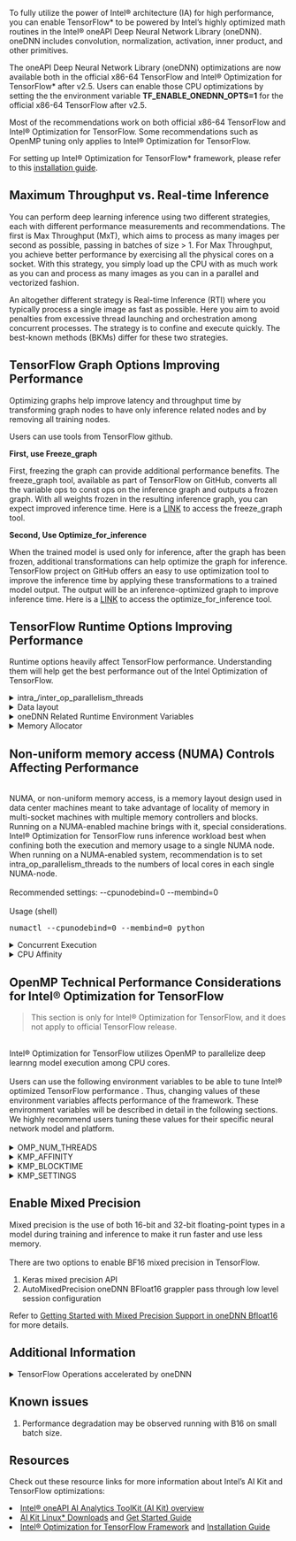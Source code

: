 To fully utilize the power of Intel® architecture (IA) for high performance, you can enable TensorFlow* to be powered by Intel’s highly optimized math routines in the Intel® oneAPI Deep Neural Network Library (oneDNN). oneDNN includes convolution, normalization, activation, inner product, and other primitives.

The oneAPI Deep Neural Network Library (oneDNN) optimizations are now available both in the official x86-64 TensorFlow and  Intel® Optimization for TensorFlow* after v2.5. Users can enable those CPU optimizations by setting the the environment variable <b>TF_ENABLE_ONEDNN_OPTS=1</b> for the official x86-64 TensorFlow after v2.5.

Most of the recommendations work on both official x86-64 TensorFlow and  Intel® Optimization for TensorFlow. Some recommendations such as OpenMP tuning only applies to Intel® Optimization for TensorFlow.

For setting up Intel® Optimization for TensorFlow* framework, please refer to this [installation guide](https://www.intel.com/content/www/us/en/developer/articles/guide/optimization-for-tensorflow-installation-guide.html).

## Maximum Throughput vs. Real-time Inference
You can perform deep learning inference using two different strategies, each with different performance measurements and recommendations. The first is Max Throughput (MxT), which aims to process as many images per second as possible, passing in batches of size > 1. For Max Throughput, you achieve better performance by exercising all the physical cores on a socket. With this strategy, you simply load up the CPU with as much work as you can and process as many images as you can in a parallel and vectorized fashion.

An altogether different strategy is Real-time Inference (RTI) where you typically process a single image as fast as possible. Here you aim to avoid penalties from excessive thread launching and orchestration among concurrent processes. The strategy is to confine and execute quickly. The best-known methods (BKMs) differ for these two strategies.

## TensorFlow Graph Options Improving Performance
Optimizing graphs help improve latency and throughput time by transforming graph nodes to have only inference related nodes and by removing all training nodes.

Users can use tools from TensorFlow github.  

**First, use Freeze_graph**

First, freezing the graph can provide additional performance benefits. The freeze_graph tool, available as part of TensorFlow on GitHub, converts all the variable ops to const ops on the inference graph and outputs a frozen graph. With all weights frozen in the resulting inference graph, you can expect improved inference time. Here is a [LINK](https://github.com/tensorflow/tensorflow/blob/master/tensorflow/python/tools/freeze_graph.py) to access the freeze_graph tool.

**Second, Use Optimize_for_inference**

When the trained model is used only for inference, after the graph has been frozen, additional transformations can help optimize the graph for inference. TensorFlow project on GitHub offers an easy to use optimization tool to improve the inference time by applying these transformations to a trained model output. The output will be an inference-optimized graph to improve inference time. Here is a [LINK](https://github.com/tensorflow/tensorflow/blob/master/tensorflow/python/tools/optimize_for_inference.py) to access the optimize_for_inference tool.

## TensorFlow Runtime Options Improving Performance
Runtime options heavily affect TensorFlow performance. Understanding them will help get the best performance out of the Intel Optimization of TensorFlow.

<details>
  <summary>intra_/inter_op_parallelism_threads</summary>
  <br>
  <b>Recommended settings (RTI):intra_op_parallelism = number of physical core per socket</b>
  <br><br>
  <b>Recommended settings: inter_op_parallelism = number of sockets</b>
  <br><br>
  <b>Users can put below bash commands into a bash script file, and then get the number of physical core per socket and number of sockets on your platform by executing the bash script file.</b>
  <br><br>
  <pre>
    total_cpu_cores=$(nproc)
    number_sockets=$(($(grep "^physical id" /proc/cpuinfo | awk '{print $4}' | sort -un | tail -1)+1))
    number_cpu_cores=$(( (total_cpu_cores/2) / number_sockets))
    <br>
    echo "number of CPU cores per socket: $number_cpu_cores";
    echo "number of socket: $number_sockets";
  </pre>
  <br>
  For example, here is how you can set the inter and intra_op_num_threads by using <a href="[https://www.runoob.com](https://github.com/tensorflow/benchmarks/tree/master/scripts/tf_cnn_benchmarks)">TensorFlow Benchmark</a>.tf_cnn_benchmarks usage (shell)
  <br>
  <pre>python tf_cnn_benchmarks.py --num_intra_threads=&lt;number of physical cores per socket&gt; --num_inter_threads=&lt;number of sockets&gt;</pre>
  <b>intra_op_parallelism_threads</b> and <b>inter_op_parallelism_threads</b> are runtime variables defined in TensorFlow.
  <br><br>
  <b>ConfigProto</b>
  <br><br>
  The ConfigProto is used for configuration when creating a session. These two variables control number of cores to use.
  <br><br>
  <li>intra_op_parallelism_threads</li>
  <br>
  This runtime setting controls parallelism inside an operation. For instance, if matrix multiplication or reduction is intended to be executed in several threads, this variable should be set. TensorFlow will schedule tasks in a thread pool that contains intra_op_parallelism_threads threads. As illustrated later in Figure 2, OpenMP* threads are bound to thread context as close as possible on different cores. Setting this environment variable to the number of available physical cores is recommended.
  <br><br>
  <li>inter_op_parallelism_threads</li>
  <br>
  NOTE: This setting is highly dependent on hardware and topologies, so it’s best to empirically confirm the best setting on your workload.
  <br><br>
  This runtime setting controls parallelism among independent operations. Since these operations are not relevant to each other, TensorFlow will try to run them concurrently in the thread pool that contains inter_op_parallelism_threads threads. This variable should be set to the number of parallel paths where you want the code to run. For Intel® Optimization for TensorFlow, we recommend starting with the setting '2’, and adjusting after empirical testing.
</details>

<details>
  <summary>Data layout</summary>
  <br>
  <b>Recommended settings → data_format = NHWC</b>
<br>
tf_cnn_benchmarks usage (shell)
<br>
<pre>python tf_cnn_benchmarks.py --num_intra_threads=&lt;number of physical cores per socket&gt; --num_inter_threads=&lt;number of sockets&gt; --data_format=NHWC</pre>
<br>
Efficiently using cache and memory yields remarkable improvements in overall performance. A good memory access pattern minimizes extra cost for accessing data in memory and improves overall processing. Data layout, how data is stored and accessed, plays an important role in achieving these good memory access patterns. Data layout describes how multidimensional arrays are stored linearly in memory address space.

In most cases, data layout is represented by four letters for a two-dimensional image:

- N: Batch size, indicates number of images in a batch.
- C: Channel, indicates number of channels in an image.
- W: Width, indicates number of horizontal pixels of an image.
- H: Height, indicates number of vertical pixels of an image.
<br>
The order of these four letters indicates how pixel data are stored in the one-dimensional memory space. For instance, NCHW indicates pixel data are stored as width first, then height, then channel, and finally batch (Illustrated in Figure 2). The data is then accessed from left-to-right with channel-first indexing. NCHW is the recommended data layout for using oneDNN, since this format is an efficient data layout for the CPU. TensorFlow uses NHWC as its default data layout, but it also supports NCHW.

![Data Formats for Deep Learning NHWC and NCHW](/content/dam/www/central-libraries/us/en/images/data-layout-nchw-nhwc-804042.png) 

Figure 1: Data Formats for Deep Learning NHWC and NCHW

NOTE : Intel Optimized TensorFlow supports both plain data formats like NCHW/NHWC and also oneDNN blocked data format since version 2.4. Using blocked format might help on vectorization but might introduce some data reordering operations in TensorFlow.

Users could enable/disable usage of oneDNN blocked data format in Tensorflow by TF_ENABLE_MKL_NATIVE_FORMAT environment variable. By exporting TF_ENABLE_MKL_NATIVE_FORMAT=0, TensorFlow will use oneDNN blocked data format instead. Please check [oneDNN memory format](https://oneapi-src.github.io/oneDNN/dev_guide_understanding_memory_formats.html) for more information about oneDNN blocked data format.

We recommend users to enable NATIVE_FORMAT by below command to achieve good out-of-box performance.
export TF_ENABLE_MKL_NATIVE_FORMAT=1 (or 0)
</details>

<details>
<summary>oneDNN Related Runtime Environment Variables</summary>
<br>
There are some runtime arguments related to oneDNN optimizations in TensorFlow.
<br>
Users could tune those runtime arguments to achieve better performance.

| Environment Variables | Default | Purpose |
| --- | --- | --- |
| TF\_ENABLE\_ONEDNN\_OPTS | True | Enable/Disable oneDNN optimization |
| TF\_ONEDNN\_ASSUME\_FROZEN\_WEIGHTS | False | Frozen weights for inference.<br>Better inference performance is achieved with frozen graphs.<br>Related ops: fwd conv, fused matmul |
| TF\_ONEDNN\_USE\_SYSTEM\_ALLOCATOR | False | Use system allocator or BFC allocator in MklCPUAllocator.<br>Usage:<br><li>Set it to true for better performance if the workload meets one of following conditions:</li><ul><li>small allocation.</li><li>inter\_op\_parallelism\_threads is large.</li><li>has a weight sharing session</li></ul><li>Set it to False to use large-size allocator (BFC).</li>In general, set this flag to True for inference, and set this flag to False for training. |
| TF\_MKL\_ALLOC\_MAX\_BYTES | 64 | MklCPUAllocator: Set upper bound on memory allocation. Unit:GB|
| TF\_MKL\_OPTIMIZE\_PRIMITIVE\_MEMUSE | True | Use oneDNN primitive caching or not.<li>Set False to enable primitive caching in TensorFlow.</li><li>Set True to disable primitive caching in TensorFlow and oneDNN might cache those primitives for TensorFlow.</li>Disabling primitive caching will reduce memory usage in TensorFlow but impacts performance.|
</details>

<details>
<summary>Memory Allocator</summary>
<br>
For deep learning workloads, TCMalloc can get better performance by reusing memory as much as possible than default malloc funtion. <a href="https://google.github.io/tcmalloc/overview.html">TCMalloc</a> features a couple of optimizations to speed up program executions. TCMalloc is holding memory in caches to speed up access of commonly-used objects. Holding such caches even after deallocation also helps avoid costly system calls if such memory is later re-allocated. Use environment variable LD_PRELOAD to take advantage of one of them.
<br>
  <pre>
    $ sudo apt-get install google-perftools4
    $ LD_PRELOAD=/usr/lib/libtcmalloc.so.4 python script.py ...
</pre>
</details>

## Non-uniform memory access (NUMA) Controls Affecting Performance
<br>
NUMA, or non-uniform memory access, is a memory layout design used in data center machines meant to take advantage of locality of memory in multi-socket machines with multiple memory controllers and blocks. Running on a NUMA-enabled machine brings with it, special considerations. Intel® Optimization for TensorFlow runs inference workload best when confining both the execution and memory usage to a single NUMA node. When running on a NUMA-enabled system, recommendation is to set intra_op_parallelism_threads to the numbers of local cores in each single NUMA-node.
<br><br>
Recommended settings: --cpunodebind=0 --membind=0
<br><br>
Usage (shell)
<br>
<pre>numactl --cpunodebind=0 --membind=0 python</pre>

<details>
<summary>Concurrent Execution</summary>
<br>
You can optimize performance by breaking up your workload into multiple data shards and then running them concurrently on more than one NUMA node. On each node (N), run the following command:
<br><br>
Usage (shell)
<br>
<pre>numactl --cpunodebind=N --membind=N python</pre>
  For example, you can use the “&” command to launch simultaneous processes on multiple NUMA nodes:
  <br>
    <pre>numactl --cpunodebind=0 --membind=0 python & numactl --cpunodebind=1 --membind=1 python</pre>
  <br>
</details>

<details>
<summary>CPU Affinity</summary>
  <br>
  Users could bind threads to specific CPUs via "--physcpubind=cpus" or "-C cpus"
  <br><br>
  Setting its value to "0-N" will bind  threads to physical cores 0 to N only.
  <br><br>
  Usage (shell)
  <pre>numactl --cpunodebind=N --membind=N -C 0-N python</pre>
  For example, you can use the “&” command to launch simultaneous processes on multiple NUMA nodes on physical CPU 0 to 3 and 4 to 7:
  <pre>numactl --cpunodebind=0 --membind=0 -C 0-3 python & numactl --cpunodebind=1 --membind=1 -C 4-7 python</pre>
  NOTE : oneDNN will <a href="https://github.com/oneapi-src/oneDNN/blob/e535ef2f8cbfbee4d385153befe508c6b054305e/src/cpu/platform.cpp#LL238">get the CPU affinity mask</a> from users' numactl setting and set the maximum number of working threads in the threadpool accordingly after TensorFlow v2.5.0 RC1.
</details>

## OpenMP Technical Performance Considerations for Intel® Optimization for TensorFlow
> This section is only for Intel® Optimization for TensorFlow, and it does not apply to official TensorFlow release.  
<br>
Intel® Optimization for TensorFlow utilizes OpenMP to parallelize deep learnng model execution among CPU cores.
<br><br>
Users can use the following environment variables to be able to tune Intel® optimized TensorFlow performance . Thus, changing values of these environment variables affects performance of the framework. These environment variables will be described in detail in the following sections. We highly recommend users tuning these values for their specific neural network model and platform.
<br><br>
<details>
  <summary>OMP_NUM_THREADS</summary>
  <br>
  Recommended settings for CNN→ OMP_NUM_THREADS = num physical cores
  <br><br>
  Usage (shell)
  <br><br>
  <pre>export OMP_NUM_THREADS=num physical cores</pre>
  This environment variable sets the maximum number of threads to use for OpenMP parallel regions if no other value is specified in the application.
  <br><br>
  With Hyperthreading enabled, there are more than one hardware threads for a physical CPU core, but we recommend to use only one hardware thread for a physical CPU core to avoid cache miss problems. 
  <br><br>
  tf_cnn_benchmarks usage (shell)
  <br>
  <pre>OMP_NUM_THREADS=&lt;number of physical cores per socket&gt; python tf_cnn_benchmarks.py --num_intra_threads=&lt;number of physical cores per socket&gt; --num_inter_threads=&lt;number of sockets&gt; --data_format=NCHW</pre>

  Users can bind OpenMP threads to physical processing units. KMP_AFFINITY is used to take advantage of this functionality. It restricts execution of certain threads to a subset of the physical processing units in a multiprocessor computer.
<br><br>
The value can be a single integer, in which case it specifies the number of threads for all parallel regions. The value can also be a comma-separated list of integers, in which case each integer specifies the number of threads for a parallel region at a nesting level.
<br><br>
The first position in the list represents the outer-most parallel nesting level, the second position represents the next-inner parallel nesting level, and so on. At any level, the integer can be left out of the list. If the first integer in a list is left out, it implies the normal default value for threads is used at the outer-most level. If the integer is left out of any other level, the number of threads for that level is inherited from the previous level.
<br><br>
The default value is the number of logical processors visible to the operating system on which the program is executed. This value is recommended to be set to the number of physical cores.
</details>

<details>
  <summary>KMP_AFFINITY</summary>
  <br>
  <b>Recommended settings → KMP_AFFINITY=granularity=fine,verbose,compact,1,0</b>
  <pre>export KMP_AFFINITY=granularity=fine,compact,1,0</pre>
  tf_cnn_benchmarks usage (shell)
  <pre>OMP_NUM_THREADS=&lt;number of physical cores per socket&gt; python tf_cnn_benchmarks.py --num_intra_threads=&lt;number of physical cores per socket&gt; --num_inter_threads=&lt;number of sockets&gt; --data_format=NCHW --kmp_affinity=granularity=fine,compact,1,0</pre>
  
  Users can bind OpenMP threads to physical processing units. KMP_AFFINITY is used to take advantage of this functionality. It restricts execution of certain threads to a subset of the physical processing units in a multiprocessor computer.
<br><br>
Usage of this environment variable is as below.
<br><br>
KMP_AFFINITY=[,...][,][,]
<br><br>
Modifier is a string consisting of keyword and specifier. type is a string indicating the thread affinity to use. permute is a positive integer value, controls which levels are most significant when sorting the machine topology map. The value forces the mappings to make the specified number of most significant levels of the sort the least significant, and it inverts the order of significance. The root node of the tree is not considered a separate level for the sort operations. offset is a positive integer value, indicates the starting position for thread assignment. We will use the recommended setting of KMP_AFFINITY as an example to explain basic content of this environment variable.
<br><br>
KMP_AFFINITY=granularity=fine,verbose,compact,1,0
<br><br>
The modifier is granularity=fine,verbose. Fine causes each OpenMP thread to be bound to a single thread context. Verbose prints messages at runtime concerning the supported affinity, and this is optional. These messages include information about the number of packages, number of cores in each package, number of thread contexts for each core, and OpenMP thread bindings to physical thread contexts. Compact is value of type, assigning the OpenMP thread +1 to a free thread context as close as possible to the thread context where the OpenMP thread was placed.
<br><br>
NOTE The recommendation changes if Hyperthreading is disabled on your machine. In that case, the recommendation is:   KMP_AFFINITY=granularity=fine,verbose,compact if hyperthreading is disabled.
<br><br>
Fig. 2 shows the machine topology map when KMP_AFFINITY is set to these values. The OpenMP thread +1 is bound to a thread context as close as possible to OpenMP thread , but on a different core. Once each core has been assigned one OpenMP thread, the subsequent OpenMP threads are assigned to the available cores in the same order, but they are assigned on different thread contexts.
<br><br>
![OpenMP Global Thread Pool IDs](/content/dam/www/central-libraries/us/en/images/openmp-global-thread-pool-ids-804042.jpg)
<br> 
Figure 2. Machine topology map with setting KMP_AFFINITY=granularity=fine,compact,1,0
<br><br>
The advantage of this setting is that consecutive threads are bound close together, so that communication overhead, cache line invalidation overhead, and page thrashing are minimized. If the application also had a number of parallel regions that did not use all of the available OpenMP threads, you should avoid binding multiple threads to the same core, leaving other cores not utilized.
<br><br>
For a more detailed description of KMP_AFFINITY, please refer to [Intel® C++ developer guide](https://www.intel.com/content/www/us/en/develop/documentation/cpp-compiler-developer-guide-and-reference/top/optimization-and-programming/openmp-support/openmp-library-support/thread-affinity-interface.html).
</details>

<details>
  <summary>KMP_BLOCKTIME</summary>
  <br>
   Recommended settings for CNN→ KMP_BLOCKTIME=0
  <br><br>
  Recommended settings for non-CNN→ KMP_BLOCKTIME=1 (user should verify empirically)
  <br><br>
  usage (shell)
  <pre>export KMP_BLOCKTIME=0 (or 1)</pre>
  tf_cnn_benchmarks usage (shell)
  <pre>OMP_NUM_THREADS=&lt;number of physical cores per socket&gt; python tf_cnn_benchmarks.py --num_intra_threads=&lt;number of physical cores per socket&gt;  --num_inter_threads=&lt;number of sockets&gt; --data_format=NCHW --kmp_affinity=granularity=fine,compact,1,0 --kmp_blocktime=0( or 1)</pre>
  This environment variable sets the time, in milliseconds, that a thread should wait, after completing the execution of a parallel region, before sleeping. The default value is 200ms.
<br><br>
After completing the execution of a parallel region, threads wait for new parallel work to become available. After a certain time has elapsed, they stop waiting, and sleep. Sleeping allows the threads to be used, until more parallel work becomes available, by non-OpenMP threaded code that may execute between parallel regions, or by other applications. A small <b>KMP_BLOCKTIME</b> value may offer better overall performance if application contains non-OpenMP threaded code that executes between parallel regions. A larger <b>KMP_BLOCKTIME</b> value may be more appropriate if threads are to be reserved solely for use for OpenMP execution, but may penalize other concurrently-running OpenMP or threaded applications. It is suggested to be set to 0 for convolutional neural network (CNN) based models.
</details>

<details>
  <summary>KMP_SETTINGS</summary>
  <br>
  Usage (shell)
  <pre>export KMP_SETTINGS=TRUE</pre>
  This environment variable enables (TRUE) or disables (FALSE) the printing of OpenMP run-time library environment variables during program execution.
</details>

## Enable Mixed Precision

Mixed precision is the use of both 16-bit and 32-bit floating-point types in a model during training and inference to make it run faster and use less memory.
<br><br>
There are two options to enable BF16 mixed precision in TensorFlow.
<br>
1. Keras mixed precision API
2. AutoMixedPrecision oneDNN BFloat16 grappler pass through low level session configuration

Refer to <a href="https://www.intel.com/content/www/us/en/developer/articles/guide/getting-started-with-automixedprecisionmkl.html">Getting Started with Mixed Precision Support in oneDNN Bfloat16</a> for more details.

## Additional Information

<details>
  <summary>TensorFlow Operations accelerated by oneDNN</summary>
  <br>
<table><tbody><tr><td>AddN</td></tr><tr><td>AvgPool</td></tr><tr><td>AvgPool3D</td></tr><tr><td>AvgPool3DGrad</td></tr><tr><td>AvgPoolGrad</td></tr><tr><td>Conv2D</td></tr><tr><td>Conv2DBackpropFilter</td></tr><tr><td>Conv2DBackpropFilterWithBias</td></tr><tr><td>Conv2DBackpropInput</td></tr><tr><td>Conv2DWithBias</td></tr><tr><td>Conv2DWithBiasBackpropBias</td></tr><tr><td>Conv3D</td></tr><tr><td>Conv3DBackpropFilter</td></tr><tr><td>Conv3DBackpropInput</td></tr><tr><td>DepthwiseConv2dNative</td></tr><tr><td>DepthwiseConv2dNativeBackpropFilter</td></tr><tr><td>DepthwiseConv2dNativeBackpropInput</td></tr><tr><td>Dequantize</td></tr><tr><td>Einsum</td></tr><tr><td>Elu</td></tr><tr><td>EluGrad</td></tr><tr><td>FusedBatchNorm</td></tr><tr><td>FusedBatchNorm</td></tr><tr><td>FusedBatchNormFusion</td></tr><tr><td>FusedBatchNormGrad</td></tr><tr><td>FusedBatchNormGrad</td></tr><tr><td>FusedConv2D</td></tr><tr><td>FusedDepthwiseConv2dNative</td></tr><tr><td>FusedMatMul</td></tr><tr><td>LeakyRelu</td></tr><tr><td>LeakyReluGrad</td></tr><tr><td>LRN</td></tr><tr><td>LRNGrad</td></tr><tr><td>MatMul</td></tr><tr><td>MaxPool</td></tr><tr><td>MaxPool3D</td></tr><tr><td>MaxPool3DGrad</td></tr><tr><td>MaxPoolGrad</td></tr><tr><td>Mul</td></tr><tr><td>Quantize</td></tr><tr><td>QuantizedAvgPool</td></tr><tr><td>QuantizedConcat</td></tr><tr><td>QuantizedConv2D</td></tr><tr><td>QuantizedDepthwiseConv2D</td></tr><tr><td>QuantizedMatMul</td></tr><tr><td>QuantizedMaxPool</td></tr><tr><td>Relu</td></tr><tr><td>Relu6</td></tr><tr><td>Relu6Grad</td></tr><tr><td>ReluGrad</td></tr><tr><td>Softmax</td></tr><tr><td>Tanh</td></tr><tr><td>TanhGrad</td></tr></tbody></table> 
</details>

## Known issues

1. Performance degradation may be observed running with B16 on small batch size.

## Resources

Check out these resource links for more information about Intel’s AI Kit and TensorFlow optimizations:
<li><a href="https://www.intel.com/content/www/us/en/developer/tools/oneapi/ai-analytics-toolkit.html">Intel® oneAPI AI Analytics ToolKit (AI Kit) overview</a></li>
<li><a href="https://www.intel.com/content/www/us/en/developer/tools/oneapi/ai-analytics-toolkit-download.html?operatingsystem=Linux">AI Kit Linux* Downloads</a> and <a href="https://www.intel.com/content/www/us/en/develop/documentation/get-started-with-ai-linux/top.html">Get Started Guide</a></li>
<li><a href="https://www.intel.com/content/www/us/en/developer/tools/frameworks/overview.html#tensor-flow">Intel® Optimization for TensorFlow Framework</a> and <a href="https://www.intel.com/content/www/us/en/developer/articles/guide/optimization-for-tensorflow-installation-guide.html">Installation Guide</a>
